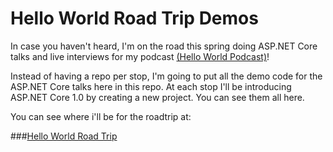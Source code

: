 # Hello World Road Trip Demos
In case you haven't heard, I'm on the road this spring doing ASP.NET Core talks and 
live interviews for my podcast [(Hello World Podcast)](http://hwpod.com)! 

Instead of having a repo per stop, I'm going to put all the demo code for the ASP.NET Core talks here
in this repo. At each stop I'll be introducing ASP.NET Core 1.0 by creating a new project. You can see them all here.

You can see where i'll be for the roadtrip at:

###[Hello World Road Trip](http://hwroadtrip.com)
